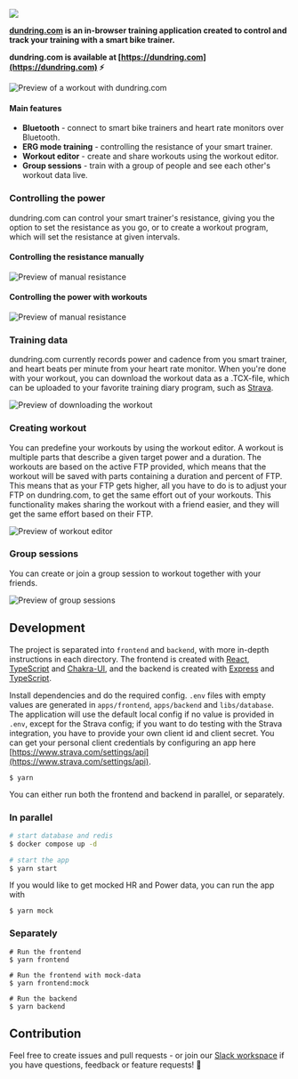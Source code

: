 ![](docs/logo.svg)

**[dundring.com](https://dundring.com) is an in-browser training application created to control and track your training with a smart bike trainer.**

**dundring.com is available at [https://dundring.com](https://dundring.com) ⚡️**

![Preview of a workout with dundring.com](./docs/gifs/preview.gif)

#### Main features

- **Bluetooth** - connect to smart bike trainers and heart rate monitors over Bluetooth.
- **ERG mode training** - controlling the resistance of your smart trainer.
- **Workout editor** - create and share workouts using the workout editor.
- **Group sessions** - train with a group of people and see each other's workout data live.

### Controlling the power

dundring.com can control your smart trainer's resistance, giving you the option to set the resistance as you go, or to create a workout program, which will set the resistance at given intervals.

#### Controlling the resistance manually

![Preview of manual resistance](./docs/gifs/set_resistance_manually.gif)

#### Controlling the power with workouts

![Preview of manual resistance](./docs/gifs/set_resistance_workout.gif)

### Training data

dundring.com currently records power and cadence from you smart trainer, and heart beats per minute from your heart rate monitor. When you're done with your workout, you can download the workout data as a .TCX-file, which can be uploaded to your favorite training diary program, such as [Strava](https://www.strava.com/).

![Preview of downloading the workout](./docs/gifs/download_result.gif)

### Creating workout

You can predefine your workouts by using the workout editor. A workout is multiple parts that describe a given target power and a duration. The workouts are based on the active FTP provided, which means that the workout will be saved with parts containing a duration and percent of FTP. This means that as your FTP gets higher, all you have to do is to adjust your FTP on dundring.com, to get the same effort out of your workouts. This functionality makes sharing the workout with a friend easier, and they will get the same effort based on their FTP.

![Preview of workout editor](./docs/gifs/edit_workout.gif)

### Group sessions

You can create or join a group session to workout together with your friends.

![Preview of group sessions](./docs/gifs/group_session.gif)

## Development

The project is separated into `frontend` and `backend`, with more in-depth instructions in each directory. The frontend is created with [React](https://reactjs.org/), [TypeScript](https://www.typescriptlang.org/) and [Chakra-UI](https://chakra-ui.com/), and the backend is created with [Express](https://expressjs.com/) and [TypeScript](https://www.typescriptlang.org/).

Install dependencies and do the required config. `.env` files with empty values are generated in `apps/frontend`, `apps/backend` and `libs/database`. The application will use the default local config if no value is provided in `.env`, except for the Strava config; if you want to do testing with the Strava integration, you have to provide your own client id and client secret. You can get your personal client credentials by configuring an app here [https://www.strava.com/settings/api](https://www.strava.com/settings/api).

```
$ yarn
```

You can either run both the frontend and backend in parallel, or separately.

### In parallel

```bash
# start database and redis
$ docker compose up -d

# start the app
$ yarn start
```

If you would like to get mocked HR and Power data, you can run the app with

```
$ yarn mock
```

### Separately

```
# Run the frontend
$ yarn frontend

# Run the frontend with mock-data
$ yarn frontend:mock

# Run the backend
$ yarn backend
```

## Contribution

Feel free to create issues and pull requests - or join our [Slack workspace](https://join.slack.com/t/dundring/shared_invite/zt-10g7cx905-6ugYR~UdMEFBAkwdSWOAew) if you have questions, feedback or feature requests! 🤠
